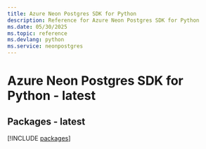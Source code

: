 ```yaml
---
title: Azure Neon Postgres SDK for Python
description: Reference for Azure Neon Postgres SDK for Python
ms.date: 05/30/2025
ms.topic: reference
ms.devlang: python
ms.service: neonpostgres
---
```

# Azure Neon Postgres SDK for Python - latest
## Packages - latest
[!INCLUDE [packages](neon-postgres-index.md)]